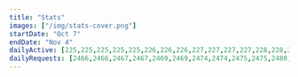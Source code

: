 ```yaml
---
title: "Stats"
images: ["/img/stats-cover.png"]
startDate: "Oct 7"
endDate: "Nov 4"
dailyActive: [225,225,225,225,225,226,226,226,227,227,227,227,228,228,228,228,228,228,228,228,228,228,228,228,228,228,228,228,228,228,228,228,228,228,228,228,228,228,228,228,228,228,228,228,230,230,230,231,231,231,231,232,232,232,232,232,232,232,233,233,233,233,233,233,233,234,234,234,234,234,234,234,234,234,234,234,234,234,234,234,234,234,234,234,234,234,234,235,235,235,235,235,235,235,235,235,235,235,235,235]
dailyRequests: [2466,2466,2467,2467,2469,2469,2474,2474,2475,2475,2480,2486,2486,2486,2488,2489,2490,2492,2494,2495,2495,2497,2498,2499,2499,2500,2502,2504,2505,2506,2506,2507,2508,2509,2510,2510,2511,2511,2511,2511,2511,2512,2515,2515,2515,2515,2515,2517,2517,2517,2518,2518,2518,2520,2522,2522,2524,2529,2529,2529,2533,2536,2538,2538,2542,2543,2543,2545,2545,2545,2545,2545,2545,2546,2546,2547,2547,2547,2548,2549,2549,2550,2570,2577,2578,2586,2588,2589,2590,2592,2594,2594,2601,2602,2603,2604,2605,2607,2607,2608]
---
```

